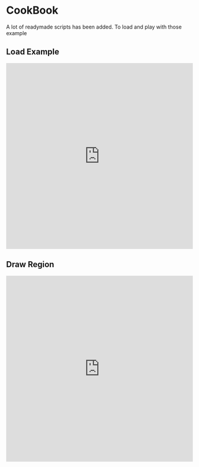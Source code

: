 # CookBook

A lot of readymade scripts has been added. To load and play with those example

## Load Example
<iframe src="https://www.iorad.com/player/1570521/Pdffiddler---How-to-load-examples?src=iframe&oembed=1"
        width="100%" height="500px"
        style="width: 100%; height: 500px"
        frameborder="0" webkitallowfullscreen="webkitallowfullscreen"
        mozallowfullscreen="mozallowfullscreen" allowfullscreen="allowfullscreen"></iframe>

## Draw Region

<iframe src="https://www.iorad.com/player/1570589/Pdffiddler---How-to-draw-region?src=iframe&oembed=1"
width="100%" height="500px"
style="width: 100%; height: 500px"
frameborder="0" webkitallowfullscreen="webkitallowfullscreen"
mozallowfullscreen="mozallowfullscreen" allowfullscreen="allowfullscreen"></iframe>

